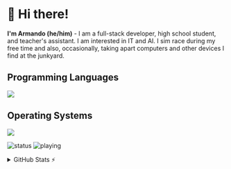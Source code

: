 # 👋 Hi there!

**I'm Armando (he/him)** - I am a full-stack developer, high school student, and teacher's assistant. I am interested in IT and AI. I sim race during my free time and also, occasionally, taking apart computers and other devices I find at the junkyard.

## Programming Languages
<img src="https://skillicons.dev/icons?i=nim,html,css,python,js,c,cs,java" />

## Operating Systems
<img src="https://skillicons.dev/icons?i=arch,ubuntu,windows" />

![status](https://api.statusbadges.me/badge/status/825803913462284328)
![playing](https://api.statusbadges.me/badge/playing/825803913462284328)

<details>
  <summary>GitHub Stats ⚡</summary>
  
  <a href="#">![Github stats](https://github-readme-stats.vercel.app/api?username=xytrux&theme=blueberry&count_private=true&hide_border=true&line_height=20)</a>
  <a href="#">![Top Langs](https://github-readme-stats.vercel.app/api/top-langs/?username=xytrux&layout=compact&theme=blueberry&count_private=true&hide_border=true&hide=batchfile)</a>
</details>
